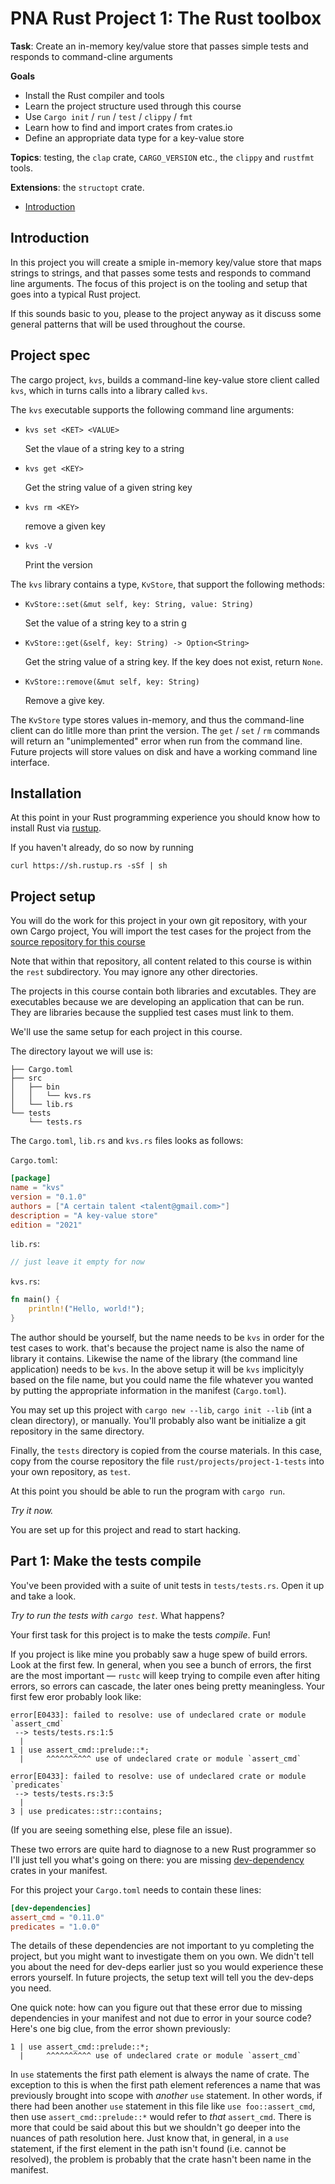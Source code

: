 # PNA Rust Project 1: The Rust toolbox 

**Task**: Create an in-memory key/value store that passes simple tests and responds to command-cline arguments

**Goals** 
- Install the Rust compiler and tools 
- Learn the project structure used through this course 
- Use `Cargo init` / `run` / `test` / `clippy` / `fmt`
- Learn how to find and import crates from crates.io
- Define an appropriate data type for a key-value store

**Topics**: testing, the `clap` crate, `CARGO_VERSION` etc., the `clippy` and `rustfmt` tools.

**Extensions**: the `structopt` crate.

- [Introduction](#user-content-introduction)

## Introduction

In this project you will create a smiple in-memory key/value store that maps strings to strings, and that passes some tests and responds to command line arguments. The focus of this project is on the tooling and setup that goes into a typical Rust project.

If this sounds basic to you, please to the project anyway as it discuss some general patterns that will be used throughout the course.


## Project spec

The cargo project, `kvs`, builds a command-line key-value store client called `kvs`, which in turns calls into a library called `kvs`.

The `kvs` executable supports the following command line arguments:

- `kvs set <KET> <VALUE>`

    Set the vlaue of a string key to a string

- `kvs get <KEY>`

    Get the string value of a given string key

- `kvs rm <KEY>`

    remove a given key

- `kvs -V`

    Print the version 

The `kvs` library contains a type, `KvStore`, that support the following methods:

- `KvStore::set(&mut self, key: String, value: String)`

    Set the value of a string key to a strin g

- `KvStore::get(&self, key: String) -> Option<String>`

    Get the string value of a string key. If the key does not exist, return `None`.

- `KvStore::remove(&mut self, key: String)`

    Remove a give key.

The `KvStore` type stores values in-memory, and thus the command-line client can do litlle more than print the version. The `get` / `set` / `rm` commands will return an "unimplemented" error when run from the command line. Future projects will store values on disk and have a working command line interface.

## Installation

At this point in your Rust programming experience you should know how to install Rust via [rustup].

[rustup]: https://www.rustup.rs

If you haven't already, do so now by running
```
curl https://sh.rustup.rs -sSf | sh
```

## Project setup

You will do the work for this project in your own git repository, with your own Cargo project, You will import the test cases for the project from the [source repository for this course][course]

[course]: https://github.com/pingcap/talent-plan

Note that within that repository, all content related to this course is within the `rest` subdirectory. You may ignore any other directories.

The projects in this course contain both libraries and excutables. They are executables because we are developing an application that can be run. They are libraries because the supplied test cases must link to them.

We'll use the same setup for each project in this course.

The directory layout we will use is:

```
├── Cargo.toml
├── src
│   ├── bin
│   │   └── kvs.rs
│   └── lib.rs
└── tests
    └── tests.rs
```

The `Cargo.toml`, `lib.rs` and `kvs.rs` files looks as follows:

`Cargo.toml`:

```toml
[package]
name = "kvs"
version = "0.1.0"
authors = ["A certain talent <talent@gmail.com>"]
description = "A key-value store"
edition = "2021"
```

`lib.rs`:

```rust
// just leave it empty for now
```

`kvs.rs`:

```rust
fn main() {
    println!("Hello, world!");
}
```

The author should be yourself, but the name needs to be `kvs` in order for the test cases to work. that's because the project name is also the name of library it contains. Likewise the name of the library (the command line application) needs to be `kvs`. In the above setup it will be `kvs` implicityly based on the file name, but you could name the file whatever you wanted by putting the appropriate information in the manifest (`Cargo.toml`).

You may set up this project with `cargo new --lib`, `cargo init --lib` (int a clean directory), or manually. You'll probably also want be initialize a git repository in the same directory.

Finally, the `tests` directory is copied from the course materials. In this case, copy from the course repository the file `rust/projects/project-1-tests` into your own repository, as `test`.

At this point you should be able to run the program with `cargo run`.

_Try it now._

You are set up for this project and read to start hacking.


## Part 1: Make the tests compile

You've been provided with a suite of unit tests in `tests/tests.rs`. Open it up and take a look.

_Try to run the tests with `cargo test`._ What happens?

Your first task for this project is to make the tests _compile_. Fun!

If you project is like mine you probably saw a huge spew of build errors. Look at the first few. In general, when you see a bunch of errors, the first are the most important &mdash; `rustc` will keep trying to compile even after hiting errors, so errors can cascade, the later ones being pretty meaningless. Your first few eror probably look like:

```
error[E0433]: failed to resolve: use of undeclared crate or module `assert_cmd`
 --> tests/tests.rs:1:5
  |
1 | use assert_cmd::prelude::*;
  |     ^^^^^^^^^^ use of undeclared crate or module `assert_cmd`

error[E0433]: failed to resolve: use of undeclared crate or module `predicates`
 --> tests/tests.rs:3:5
  |
3 | use predicates::str::contains;
```
(If you are seeing something else, plese file an issue).

These two errors are quite hard to diagnose to a new Rust programmer so I'll 
just tell you what's going on there: you are missing  [dev-dependency] crates
in your manifest.

[dev-dependency]: https://doc.rust-lang.org/cargo/reference/specifying-dependencies.html#development-dependencies

For this project your `Cargo.toml` needs to contain these lines:

```toml 
[dev-dependencies]
assert_cmd = "0.11.0"
predicates = "1.0.0"
```

The details of these dependencies are not important to yu completing the 
project, but you might want to investigate them on you own. We didn't tell you
about the need for dev-deps earlier just so you would experience these errors
yourself. In future projects, the setup text will tell you the dev-deps you need.


One quick note: how can you figure out that these error due to missing
dependencies in your manifest and not due to error in your source code? Here's 
one big clue, from the error shown previously: 

```
1 | use assert_cmd::prelude::*;
  |     ^^^^^^^^^^ use of undeclared crate or module `assert_cmd`
```

In `use` statements the first path element is always the name of crate. The
exception to this is when the first path element references a name that was
previously brought into scope with _another_ `use` statement. In other words, if
there had been another `use` statement in this file like `use foo::assert_cmd`,
then use `assert_cmd::prelude::*` would refer to _that_ `assert_cmd`. There is
more that could be said about this but we shouldn't go deeper into the nuances
of path resolution here. Just know that, in general, in a `use` statement, if
the first element in the path isn't found (i.e. cannot be resolved), the problem
is probably that the crate hasn't been name in the manifest.

